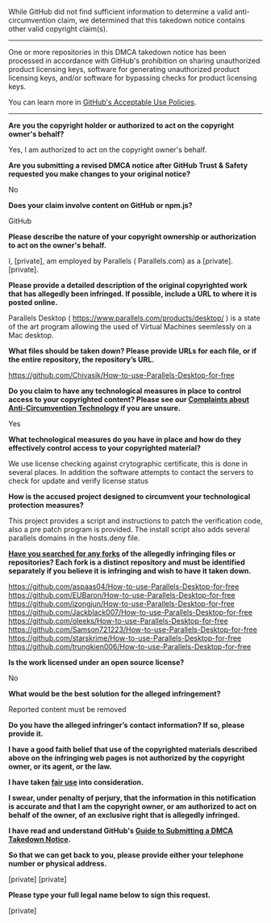 While GitHub did not find sufficient information to determine a valid anti-circumvention claim, we determined that this takedown notice contains other valid copyright claim(s).

---

One or more repositories in this DMCA takedown notice has been processed in accordance with GitHub's prohibition on sharing unauthorized product licensing keys, software for generating unauthorized product licensing keys, and/or software for bypassing checks for product licensing keys.

You can learn more in [GitHub's Acceptable Use Policies](https://docs.github.com/en/github/site-policy/github-acceptable-use-policies).

---

**Are you the copyright holder or authorized to act on the copyright owner's behalf?**  
  
Yes, I am authorized to act on the copyright owner's behalf.  
  
**Are you submitting a revised DMCA notice after GitHub Trust & Safety requested you make changes to your original notice?**  
  
No  
  
**Does your claim involve content on GitHub or npm.js?**  
  
GitHub  
  
**Please describe the nature of your copyright ownership or authorization to act on the owner's behalf.**  
  
I, [private], am employed by Parallels ( Parallels.com) as a [private]. [private].  
  
**Please provide a detailed description of the original copyrighted work that has allegedly been infringed. If possible, include a URL to where it is posted online.**  
  
Parallels Desktop ( https://www.parallels.com/products/desktop/ ) is a state of the art program allowing the used of Virtual Machines seemlessly on a Mac desktop.  
  
**What files should be taken down? Please provide URLs for each file, or if the entire repository, the repository’s URL.**  
  
https://github.com/Chivasik/How-to-use-Parallels-Desktop-for-free  
  
**Do you claim to have any technological measures in place to control access to your copyrighted content? Please see our <a href="https://docs.github.com/articles/guide-to-submitting-a-dmca-takedown-notice#complaints-about-anti-circumvention-technology">Complaints about Anti-Circumvention Technology</a> if you are unsure.**  
  
Yes  
  
**What technological measures do you have in place and how do they effectively control access to your copyrighted material?**  
  
We use license checking against crytographic certificate, this is done in several places. In addition the software attempts to contact the servers to check for update and verify license status  
  
**How is the accused project designed to circumvent your technological protection measures?**  
  
This project provides a script and instructions to patch the verification code, also a pre patch program is provided. The install script also adds several parallels domains in the hosts.deny file.  
  
**<a href="https://docs.github.com/articles/dmca-takedown-policy#b-what-about-forks-or-whats-a-fork">Have you searched for any forks</a> of the allegedly infringing files or repositories? Each fork is a distinct repository and must be identified separately if you believe it is infringing and wish to have it taken down.**  
  
https://github.com/aspaas04/How-to-use-Parallels-Desktop-for-free  
https://github.com/EUBaron/How-to-use-Parallels-Desktop-for-free  
https://github.com/izongjun/How-to-use-Parallels-Desktop-for-free  
https://github.com/Jackblack007/How-to-use-Parallels-Desktop-for-free  
https://github.com/oleeks/How-to-use-Parallels-Desktop-for-free  
https://github.com/Samson721223/How-to-use-Parallels-Desktop-for-free  
https://github.com/starskrime/How-to-use-Parallels-Desktop-for-free  
https://github.com/trungkien006/How-to-use-Parallels-Desktop-for-free  
  
**Is the work licensed under an open source license?**  
  
No  
  
**What would be the best solution for the alleged infringement?**  
  
Reported content must be removed  
  
**Do you have the alleged infringer’s contact information? If so, please provide it.**  
  
**I have a good faith belief that use of the copyrighted materials described above on the infringing web pages is not authorized by the copyright owner, or its agent, or the law.**  
  
**I have taken <a href="https://www.lumendatabase.org/topics/22">fair use</a> into consideration.**  
  
**I swear, under penalty of perjury, that the information in this notification is accurate and that I am the copyright owner, or am authorized to act on behalf of the owner, of an exclusive right that is allegedly infringed.**  
  
**I have read and understand GitHub's <a href="https://docs.github.com/articles/guide-to-submitting-a-dmca-takedown-notice/">Guide to Submitting a DMCA Takedown Notice</a>.**  
  
**So that we can get back to you, please provide either your telephone number or physical address.**  
  
[private] [private]
  
**Please type your full legal name below to sign this request.**  
  
[private]
